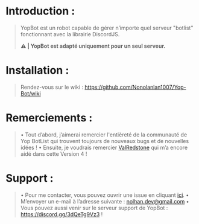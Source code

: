 # Introduction :
> YopBot est un robot capable de gérer n’importe quel serveur "botlist" fonctionnant avec la librairie DiscordJS.
>
> **⚠️ | YopBot est adapté uniquement pour __un seul serveur__.**

# Installation :
> Rendez-vous sur le wiki : https://github.com/Nonolanlan1007/Yop-Bot/wiki

# Remerciements :
> • Tout d’abord, j’aimerai remercier l'entièreté de la communauté de Yop BotList qui trouvent toujours de nouveaux bugs et de nouvelles idées !
> • Ensuite, je voudrais remercier [ValRedstone](https://github.com/ValRedstone) qui m’a encore aidé dans cette Version 4 !

# Support :
> • Pour me contacter, vous pouvez ouvrir une issue en cliquant [ici](https://github.com/Nonolanlan1007/Yop-Bot/issues/new).
> • M’envoyer un e-mail à l’adresse suivante : nolhan.dev@gmail.com
> • Vous pouvez aussi venir sur le serveur support de YopBot : https://discord.gg/3dQeTg9Vz3 !
